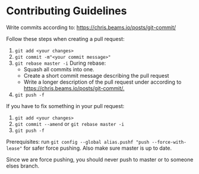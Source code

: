 # Contributing Guidelines

Write commits according to: <https://chris.beams.io/posts/git-commit/>

Follow these steps when creating a pull request:

1. `git add <your changes>`
2. `git commit -m"<your commit message>"`
3. `git rebase master -i`
    During rebase:
    - Squash all commits into one.
    - Create a short commit message describing the pull request
    - Write a longer description of the pull request under according to
      <https://chris.beams.io/posts/git-commit/.>
4. `git push -f`

If you have to fix something in your pull request:

1. `git add <your changes>`
2. `git commit --amend` or `git rebase master -i`
3. `git push -f`

Prerequisites:
run
`git config --global alias.pushf "push --force-with-lease"`
for safer force pushing.
Also make sure master is up to date.

Since we are force pushing, you should never push to master or to someone elses branch.
